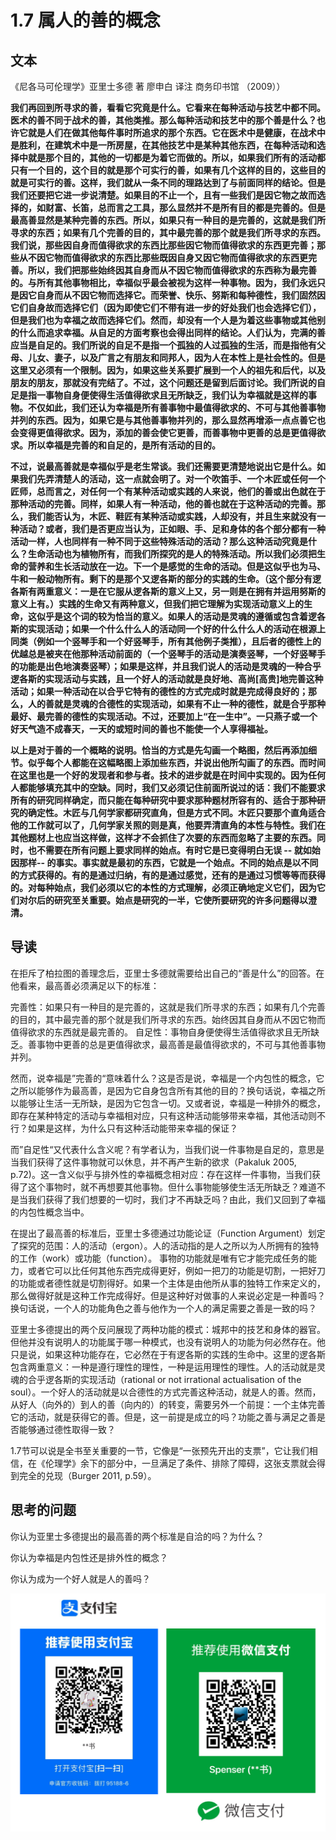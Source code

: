 # 1.7 属人的善的概念

## 文本

《尼各马可伦理学》亚里士多德 著 廖申白 译注 商务印书馆 （2009））

**我们再回到所寻求的善，看看它究竟是什么。它看来在每种活动与技艺中都不同。医术的善不同于战术的善，其他类推。那么每种活动和技艺中的那个善是什么？也许它就是人们在做其他每件事时所追求的那个东西。它在医术中是健康，在战术中是胜利，在建筑术中是一所房屋，在其他技艺中是某种其他东西，在每种活动和选择中就是那个目的，其他的一切都是为着它而做的。所以，如果我们所有的活动都只有一个目的，这个目的就是那个可实行的善，如果有几个这样的目的，这些目的就是可实行的善。这样，我们就从一条不同的理路达到了与前面同样的结论。但是我们还要把它进一步说清楚。如果目的不止一个，且有一些我们是因它物之故而选择的，如财富、长笛，总而言之工具，那么显然并不是所有目的都是完善的。但是最高善显然是某种完善的东西。所以，如果只有一种目的是完善的，这就是我们所寻求的东西；如果有几个完善的目的，其中最完善的那个就是我们所寻求的东西。我们说，那些因自身而值得欲求的东西比那些因它物而值得欲求的东西更完善；那些从不因它物而值得欲求的东西比那些既因自身又因它物而值得欲求的东西更完善。所以，我们把那些始终因其自身而从不因它物而值得欲求的东西称为最完善的。与所有其他事物相比，幸福似乎最会被视为这样一种事物。因为，我们永远只是因它自身而从不因它物而选择它。而荣誉、快乐、努斯和每种德性，我们固然因它们自身故而选择它们（因为即使它们不带有进一步的好处我们也会选择它们），但是我们也为幸福之故而选择它们。然而，却没有一个人是为着这些事物或其他别的什么而追求幸福。从自足的方面考察也会得出同样的结论。人们认为，完满的善应当是自足的。我们所说的自足不是指一个孤独的人过孤独的生活，而是指他有父母、儿女、妻子，以及广言之有朋友和同邦人，因为人在本性上是社会性的。但是这里又必须有一个限制。因为，如果这些关系要扩展到一个人的祖先和后代，以及朋友的朋友，那就没有完结了。不过，这个问题还是留到后面讨论。我们所说的自足是指一事物自身便使得生活值得欲求且无所缺乏，我们认为幸福就是这样的事物。不仅如此，我们还认为幸福是所有善事物中最值得欲求的、不可与其他善事物并列的东西。因为，如果它是与其他善事物并列的，那么显然再增添一点点善它也会变得更值得欲求。因为，添加的善会使它更善，而善事物中更善的总是更值得欲求。所以幸福是完善的和自足的，是所有活动的目的。**

**不过，说最高善就是幸福似乎是老生常谈。我们还需要更清楚地说出它是什么。如果我们先弄清楚人的活动，这一点就会明了。对一个吹笛手、一个木匠或任何一个匠师，总而言之，对任何一个有某种活动或实践的人来说，他们的善或出色就在于那种活动的完善。同样，如果人有一种活动，他的善也就在于这种活动的完善。那么，我们能否认为，木匠、鞋匠有某种活动或实践，人却没有，并且生来就没有一种活动？或者，我们是否更应当认为，正如眼、手、足和身体的各个部分都有一种活动一样，人也同样有一种不同于这些特殊活动的活动？那么这种活动究竟是什么？生命活动也为植物所有，而我们所探究的是人的特殊活动。所以我们必须把生命的营养和生长活动放在一边。下一个是感觉的生命的活动。但是这似乎也为马、牛和一般动物所有。剩下的是那个又逻各斯的部分的实践的生命。（这个部分有逻各斯有两重意义：一是在它服从逻各斯的意义上又，另一则是在拥有并运用努斯的意义上有。）实践的生命又有两种意义，但我们把它理解为实现活动意义上的生命，这似乎是这个词的较为恰当的意义。如果人的活动是灵魂的遵循或包含着逻各斯的实现活动；如果一个什么什么人的活动同一个好的什么什么人的活动在根源上同类（例如一个竖琴手和一个好竖琴手，所有其他例子类推），且后者的德性上的优越总是被夹在他那种活动前面的（一个竖琴手的活动是演奏竖琴，一个好竖琴手的功能是出色地演奏竖琴）；如果是这样，并且我们说人的活动是灵魂的一种合乎逻各斯的实现活动与实践，且一个好人的活动就是良好地、高尚\[高贵\]地完善这种活动；如果一种活动在以合乎它特有的德性的方式完成时就是完成得良好的；那么，人的善就是灵魂的合德性的实现活动，如果有不止一种的德性，就是合乎那种最好、最完善的德性的实现活动。不过，还要加上“在一生中”。一只燕子或一个好天气造不成春天，一天的或短时间的善也不能使一个人享得福祉。**

**以上是对于善的一个概略的说明。恰当的方式是先勾画一个略图，然后再添加细节。似乎每个人都能在这幅略图上添加些东西，并说出他所勾画了的东西。而时间在这里也是一个好的发现者和参与者。技术的进步就是在时间中实现的。因为任何人都能够填充其中的空缺。同时，我们又必须记住前面所说过的话：我们不能要求所有的研究同样确定，而只能在每种研究中要求那种题材所容有的、适合于那种研究的确定性。木匠与几何学家都研究直角，但是方式不同。木匠只要那个直角适合他的工作就可以了，几何学家关照的则是真，他要弄清直角的本性与特性。我们在其他题材上也应当这样做，这样才不会抓住了次要的东西而忽略了主要的东西。同时，也不需要在所有问题上要求同样的始点。有时它是已变得明白无误 -- 就如始因那样-- 的事实。事实就是最初的东西，它就是一个始点。不同的始点是以不同的方式获得的。有的是通过归纳，有的是通过感觉，还有的是通过习惯等等而获得的。对每种始点，我们必须以它的本性的方式理解，必须正确地定义它们，因为它们对尔后的研究至关重要。始点是研究的一半，它使所要研究的许多问题得以澄清。**

## **导读**

在拒斥了柏拉图的善理念后，亚里士多德就需要给出自己的“善是什么”的回答。在他看来，最高善必须满足以下的标准：

完善性：如果只有一种目的是完善的，这就是我们所寻求的东西；如果有几个完善的目的，其中最完善的那个就是我们所寻求的东西。始终因其自身而从不因它物而值得欲求的东西就是最完善的。 自足性：事物自身便使得生活值得欲求且无所缺乏。善事物中更善的总是更值得欲求，最高善是最值得欲求的，不可与其他善事物并列。

然而，说幸福是”完善的“意味着什么？这是否是说，幸福是一个内包性的概念，它之所以能够作为最高善，是因为它自身包含所有其他的目的？换句话说，幸福之所以能够让生活一无所缺，是因为它包含一切。又或者说，幸福是一种排外的概念，即存在某种特定的活动与幸福相对应，只有这种活动能够带来幸福，其他活动则不行？如果是这样，为什么只有这种活动能带来幸福的保证？

而”自足性“又代表什么含义呢？有学者认为，当我们说一件事物是自足的，意思是当我们获得了这件事物就可以休息，并不再产生新的欲求（Pakaluk 2005, p.72\)。这一含义似乎与排外性的幸福概念相对应：存在这样一件事物，当我们获得了这个事物时，就不再想要其他事物。但什么事物能够使生活无所缺乏？难道不是当我们获得了我们想要的一切时，我们才不再缺乏吗？由此，我们又回到了幸福的内包性概念当中。

在提出了最高善的标准后，亚里士多德通过功能论证（Function Argument）划定了探究的范围：人的活动（ergon）。人的活动指的是人之所以为人所拥有的独特的工作（work）或功能（function）。 事物的功能就是唯有它才能完成任务的能力，或者它可以比任何其他东西完成得更好，例如一把刀的功能是切割，一把好刀的功能或者德性就是切割得好。如果一个主体是由他所从事的独特工作来定义的，那么做得好就是这种工作完成得好。但是这种好对做事的人来说必定是一种善吗？换句话说，一个人的功能角色之善与他作为一个人的满足需要之善是一致的吗？

亚里士多德提出的两个反问展现了两种功能的模式：城邦中的技艺和身体的器官。但他并没有说明人的功能属于哪一种模式，也没有说明人的功能为何必然存在。他只是说，如果这种功能存在，它必然在于有逻各斯的实践的生命中。这里的逻各斯包含两重意义：一种是遵行理性的理性，一种是运用理性的理性。人的活动就是灵魂的合乎逻各斯的实现活动（rational or not irrational actualisation of the soul）。一个好人的活动就是以合德性的方式完善这种活动，就是人的善。然而，从好人（向外的）到人的善（向内的）的转变，需要另外一个前提：一个主体完善它的活动，就是获得它的善。但是，这一前提是成立的吗？功能之善与满足之善是否能够通过德性取得一致？

1.7节可以说是全书至关重要的一节，它像是“一张预先开出的支票”，它让我们相信，在《伦理学》余下的部分中，一旦满足了条件、排除了障碍，这张支票就会得到完全的兑现（Burger 2011, p.59）。

## 思考的问题

你认为亚里士多德提出的最高善的两个标准是自洽的吗？为什么？

你认为幸福是内包性还是排外性的概念？

你认为成为一个好人就是人的善吗？

![](../.gitbook/assets/qr.png)

